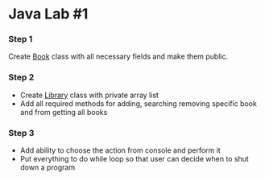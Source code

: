 # Java Lab #1
### Step 1
Create [Book](./src/main/java/org/lab/Book.java) class with all necessary fields and make them public.
### Step 2
- Create [Library](./src/main/java/org/lab/Library.java) class with private array list
- Add all required methods for adding, searching removing specific book and from getting all books
### Step 3
- Add ability to choose the action from console and perform it
- Put everything to do while loop so that user can decide when to shut down a program
